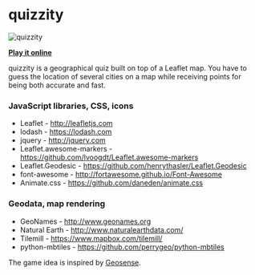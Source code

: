# quizzity

![quizzity](https://raw.githubusercontent.com/sharkdp/quizzity/master/icon/quizzity-small.png)

[**Play it online**](http://david-peter.de/quizzity/)

quizzity is a geographical quiz built on top of a Leaflet map. You have to guess the location of several cities on a map while receiving points for being both accurate and fast.


### JavaScript libraries, CSS, icons
* Leaflet - http://leafletjs.com
* lodash - https://lodash.com
* jquery - http://jquery.com
* Leaflet.awesome-markers - https://github.com/lvoogdt/Leaflet.awesome-markers
* Leaflet.Geodesic - https://github.com/henrythasler/Leaflet.Geodesic
* font-awesome - http://fortawesome.github.io/Font-Awesome
* Animate.css - https://github.com/daneden/animate.css

### Geodata, map rendering
* GeoNames - http://www.geonames.org
* Natural Earth - http://www.naturalearthdata.com/
* Tilemill - https://www.mapbox.com/tilemill/
* python-mbtiles - https://github.com/perrygeo/python-mbtiles

The game idea is inspired by [Geosense](http://www.geosense.net/).

